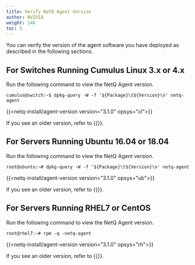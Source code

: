 ```yaml
---
title: Verify NetQ Agent Version
author: NVIDIA
weight: 146
toc: 5
---
```

You can verify the version of the agent software you have deployed as described in the following sections.

## For Switches Running Cumulus Linux 3.x or 4.x

Run the following command to view the NetQ Agent version.

```
cumulus@switch:~$ dpkg-query -W -f '${Package}\t${Version}\n' netq-agent
```

{{<netq-install/agent-version version="3.1.0" opsys="cl">}}

If you see an older version, refer to {{<link title="Upgrade NetQ Agents on Cumulus Linux Switches">}}.

## For Servers Running Ubuntu 16.04 or 18.04

Run the following command to view the NetQ Agent version.

```
root@ubuntu:~# dpkg-query -W -f '${Package}\t${Version}\n' netq-agent
```

{{<netq-install/agent-version version="3.1.0" opsys="ub">}}

If you see an older version, refer to {{<link title="Upgrade NetQ Agents on Ubuntu Servers">}}.

## For Servers Running RHEL7 or CentOS

Run the following command to view the NetQ Agent version.

```
root@rhel7:~# rpm -q -netq-agent
```

{{<netq-install/agent-version version="3.1.0" opsys="rh">}}

If you see an older version, refer to {{<link title="Upgrade NetQ Agents on RHEL or CentOS Servers">}}.
